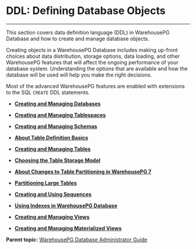 # DDL: Defining Database Objects
---

This section covers data definition language \(DDL\) in WarehousePG Database and how to create and manage database objects.

Creating objects in a WarehousePG Database includes making up-front choices about data distribution, storage options, data loading, and other WarehousePG features that will affect the ongoing performance of your database system. Understanding the options that are available and how the database will be used will help you make the right decisions.

Most of the advanced WarehousePG features are enabled with extensions to the SQL `CREATE` DDL statements.

-   **[Creating and Managing Databases](../ddl/ddl-database.html)**  

-   **[Creating and Managing Tablespaces](../ddl/ddl-tablespace.html)**  

-   **[Creating and Managing Schemas](../ddl/ddl-schema.html)**  

-   **[About Table Definition Basics](../ddl/ddl-basics.html)**  

-   **[Creating and Managing Tables](../ddl/ddl-table.html)**  

-   **[Choosing the Table Storage Model](../ddl/ddl-storage.html)**  

-   **[About Changes to Table Partitioning in WarehousePG 7](../ddl/about-part-changes.html)**  

-   **[Partitioning Large Tables](../ddl/ddl-partition.html)**  

-   **[Creating and Using Sequences](../ddl/ddl-sequence.html)**  

-   **[Using Indexes in WarehousePG Database](../ddl/ddl-index.html)**  

-   **[Creating and Managing Views](../ddl/ddl-view.html)**  

-   **[Creating and Managing Materialized Views](../ddl/ddl-mat-view.html)**  


**Parent topic:** [WarehousePG Database Administrator Guide](../admin_guide)

